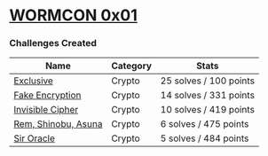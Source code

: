 # [WORMCON 0x01](https://ctftime.org/event/1391)

### Challenges Created

| Name | Category | Stats |
| ---- | -------- | ----- |
| [Exclusive](exclusive) | Crypto | 25 solves / 100 points
| [Fake Encryption](fake_encryption) | Crypto | 14 solves / 331 points
| [Invisible Cipher](invisible_cipher) | Crypto | 10 solves / 419 points
| [Rem, Shinobu, Asuna](rem_shinobu_asuna) | Crypto | 6 solves / 475 points
| [Sir Oracle](sir_oracle) | Crypto | 5 solves / 484 points
